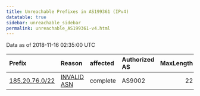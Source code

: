 ```yaml
---
title: Unreachable Prefixes in AS199361 (IPv4)
datatable: true
sidebar: unreachable_sidebar
permalink: unreachable_AS199361-v4.html
---
```


Data as of 2018-11-16 02:35:00 UTC


<div class="datatable-begin"></div>

| Prefix                                                 | Reason                                                                                                 | affected   | Authorized AS   |   MaxLength | Anchor                                         |   unreachable /24s |
|:-------------------------------------------------------|:-------------------------------------------------------------------------------------------------------|:-----------|:----------------|------------:|:-----------------------------------------------|-------------------:|
| [185.20.76.0/22](https://stat.ripe.net/185.20.76.0/22) | [INVALID ASN](https://rpki-validator.ripe.net/announcement-preview?asn=AS199361&prefix=185.20.76.0/22) | complete   | AS9002          |          22 | [RIPE](unreachable_RIPE_NCC_RPKI_Root-v4.html) |                  4 |

<div class="datatable-end"></div>